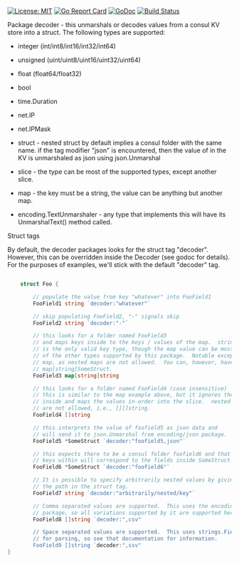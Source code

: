 [![License: MIT](https://img.shields.io/badge/License-MIT-yellow.svg)](https://opensource.org/licenses/MIT)
[![Go Report Card](https://goreportcard.com/badge/github.com/myENA/consul-decoder)](https://goreportcard.com/report/github.com/myENA/consul-decoder)
[![GoDoc](https://godoc.org/github.com/myENA/consul-decoder?status.svg)](https://godoc.org/github.com/myENA/consul-decoder)
[![Build Status](https://travis-ci.org/myENA/consul-decoder.svg?branch=master)](https://travis-ci.org/myENA/consul-decoder)


Package decoder - this unmarshals or decodes values from a consul KV store into a struct. The following types are supported:

* integer (int/int8/int16/int32/int64)
* unsigned (uint/uint8/uint16/uint32/uint64)
* float (float64/float32)
* bool
* time.Duration
* net.IP
* net.IPMask
* struct - nested struct by default implies a consul folder with the same name.
         if the tag modifier "json" is encountered, then the value of in the KV
         is unmarshaled as json using json.Unmarshal

* slice - the type can be most of the supported types, except another slice.
* map - the key must be a string, the value can be anything but another map.
* encoding.TextUnmarshaler - any type that implements this will have its UnmarshalText() method called.         

Struct tags

By default, the decoder packages looks for the struct tag "decoder". However, this can be overridden inside the Decoder (see godoc for details). For the purposes of examples, we'll stick with the default "decoder" tag.


```go

    struct Foo {

        // populate the value from key "whatever" into FooField1
        FooField1 string `decoder:"whatever"`

        // skip populating FooField2, "-" signals skip
        FooField2 string `decoder:"-"`

        // this looks for a folder named FooField3
        // and maps keys inside to the keys / values of the map.  string
        // is the only valid key type, though the map value can be most any
        // of the other types supported by this package.  Notable exception
        // map, as nested maps are not allowed.  You can, however, have a
        // map[string]SomeStruct.
        FooField3 map[string]string

        // this looks for a folder named FooField4 (case insensitive)
        // this is similar to the map example above, but it ignores the keys
        // inside and maps the values in-order into the slice.  nested slices
        // are not allowed, i.e., [][]string.
        FooField4 []string

        // this interprets the value of foofield5 as json data and
        // will send it to json.Unmarshal from encoding/json package.
        FooField5 *SomeStruct `decoder:"foofield5,json"`

        // this expects there to be a consul folder foofield6 and that the
        // keys within will correspond to the fields inside SomeStruct type.
        FooField6 *SomeStruct `decoder:"foofield6"`

        // It is possible to specify arbitrarily nested values by giving
        // the path in the struct tag.
        FooField7 string `decoder:"arbitrarily/nested/key"`

        // Comma separated values are supported.  This uses the encoding/csv
        // package, so all variations supported by it are supported here.
        FooField8 []string `decoder:",csv"

        // Space separated values are supported.  This uses strings.Fields
        // for parsing, so see that documentation for information.
        FooField9 []string `decoder:",ssv"
}
```